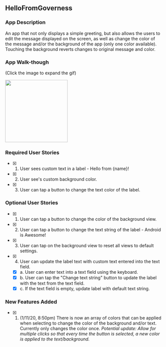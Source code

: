 ## HelloFromGoverness

### App Description
An app that not only displays a simple greeting, but also allows the users to edit the message displayed on the screen, as well as change the color of the message and/or the background of the app (only one color available). Touching the background reverts changes to original message and color.

### App Walk-though

(Click the image to expand the gif)

<img src="https://i.imgur.com/ORR2gMs.gif" width=200><br>

### Required User Stories
- [X] 1. User sees custom text in a label - Hello from {name}!
- [X] 2. User see's custom background color.
- [X] 3. User can tap a button to change the text color of the label.

### Optional User Stories
- [X] 1. User can tap a button to change the color of the background view.  
- [X] 2. User can tap a button to change the text string of the label - Android is Awesome!  
- [X] 3. User can tap on the background view to reset all views to default settings.  
- [X] 4. User can update the label text with custom text entered into the text field.  
   - [X] a. User can enter text into a text field using the keyboard.  
   - [X] b. User can tap the "Change text string" button to update the label with the text from the text field.  
   - [X] c. If the text field is empty, update label with default text string.  
   
### New Features Added
- [X] 1. (1/11/20, 8:50pm) There is now an array of colors that can be applied when selecting to change the color of the background and/or text. Currently only changes the color once. 
*Potential update: Allow for multiple clicks so that every time the button is selected, a new color is applied to the text/background.*
